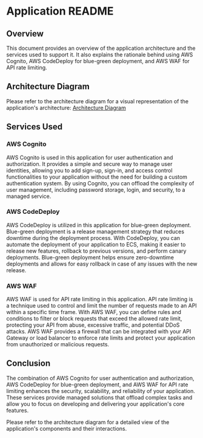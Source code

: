 # Application README

## Overview

This document provides an overview of the application architecture and the services used to support it. It also explains the rationale behind using AWS Cognito, AWS CodeDeploy for blue-green deployment, and AWS WAF for API rate limiting.

## Architecture Diagram

Please refer to the architecture diagram for a visual representation of the application's architecture: [Architecture Diagram](https://github.com/akarsh-23/GererateAPI/blob/main/ArchitectureDiagram.jpg)

## Services Used

### AWS Cognito

AWS Cognito is used in this application for user authentication and authorization. It provides a simple and secure way to manage user identities, allowing you to add sign-up, sign-in, and access control functionalities to your application without the need for building a custom authentication system. By using Cognito, you can offload the complexity of user management, including password storage, login, and security, to a managed service.

### AWS CodeDeploy

AWS CodeDeploy is utilized in this application for blue-green deployment. Blue-green deployment is a release management strategy that reduces downtime during the deployment process. With CodeDeploy, you can automate the deployment of your application to ECS, making it easier to release new features, rollback to previous versions, and perform canary deployments. Blue-green deployment helps ensure zero-downtime deployments and allows for easy rollback in case of any issues with the new release.

### AWS WAF

AWS WAF is used for API rate limiting in this application. API rate limiting is a technique used to control and limit the number of requests made to an API within a specific time frame. With AWS WAF, you can define rules and conditions to filter or block requests that exceed the allowed rate limit, protecting your API from abuse, excessive traffic, and potential DDoS attacks. AWS WAF provides a firewall that can be integrated with your API Gateway or load balancer to enforce rate limits and protect your application from unauthorized or malicious requests.

## Conclusion

The combination of AWS Cognito for user authentication and authorization, AWS CodeDeploy for blue-green deployment, and AWS WAF for API rate limiting enhances the security, scalability, and reliability of your application. These services provide managed solutions that offload complex tasks and allow you to focus on developing and delivering your application's core features.

Please refer to the architecture diagram for a detailed view of the application's components and their interactions.
